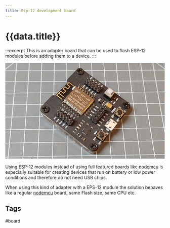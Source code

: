 ```yaml
---
title: Esp-12 development board
---
```


# {{data.title}}

:::excerpt
This is an adapter board that can be used to flash ESP-12 modules before adding them to a device.
:::

![dev board](/boards/esp12dev.jpg)

Using ESP-12 modules instead of using full featured boards like [nodemcu](/boards/nodemcu.md) 
is especially suitable for creating devices that run on battery or low power conditions and therefore
do not need USB chips.

When using this kind of adapter with a EPS-12 module the solution behaves like a regular [nodemcu](/boards/nodemcu.md)
board, same Flash size, same CPU etc.


## Tags

#board